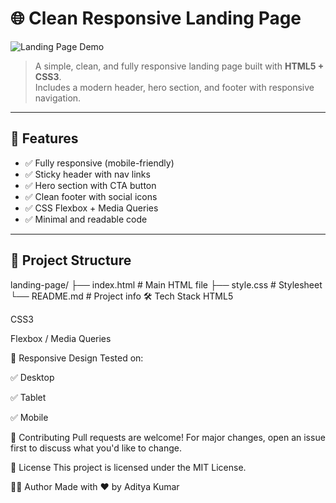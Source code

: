 # 🌐 Clean Responsive Landing Page

![Landing Page Demo](https://media.giphy.com/media/QBd2kLB5qDmysEXre9/giphy.gif)

> A simple, clean, and fully responsive landing page built with **HTML5 + CSS3**.  
> Includes a modern header, hero section, and footer with responsive navigation.

---

## 🚀 Features

- ✅ Fully responsive (mobile-friendly)
- ✅ Sticky header with nav links
- ✅ Hero section with CTA button
- ✅ Clean footer with social icons
- ✅ CSS Flexbox + Media Queries
- ✅ Minimal and readable code

---

## 📂 Project Structure
landing-page/
├── index.html # Main HTML file
├── style.css # Stylesheet
└── README.md # Project info
🛠️ Tech Stack
HTML5

CSS3

Flexbox / Media Queries

📱 Responsive Design
Tested on:

✅ Desktop

✅ Tablet

✅ Mobile

🤝 Contributing
Pull requests are welcome!
For major changes, open an issue first to discuss what you'd like to change.

📄 License
This project is licensed under the MIT License.

🙋‍♂️ Author
Made with ❤️ by Aditya Kumar


